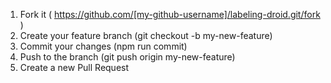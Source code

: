 1. Fork it ( https://github.com/[my-github-username]/labeling-droid.git/fork )
1. Create your feature branch (git checkout -b my-new-feature)
1. Commit your changes (npm run commit)
1. Push to the branch (git push origin my-new-feature)
1. Create a new Pull Request
